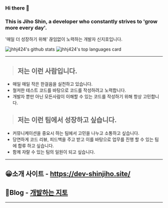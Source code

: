 ### Hi there 👋
### This is Jiho Shin, a developer who constantly strives to 'grow more every day'.
'매일 더 성장하기 위해' 끊임없이 노력하는 개발자 신지호입니다.

![jhhj424's github stats](https://github-readme-stats.vercel.app/api?username=jhhj424&show_icons=true)
![jhhj424's top languages card](https://github-readme-stats.vercel.app/api/top-langs/?username=jhhj424&layout=compact&hide=Jupyter%20Notebook)
<br>

---

> ## 저는 이런 사람입니다.
 - 매일 매일 작은 한걸음을 실천하고 있습니다.
 - 철저한 테스트 코드를 바탕으로 코드를 작성하려고 노력합니다.
 - 개발자 뿐만 아닌 모든사람이 이해할 수 있는 코드를 작성하기 위해 항상 고민합니다.



> ## 저는 이런 팀에서 성장하고 싶습니다.
 - 커뮤니케이션을 중요시 하는 팀에서 고민을 나누고 소통하고 싶습니다.
 - 당연하게 코드 리뷰, 피드백을 주고 받고 이를 바탕으로 업무를 진행 할 수 있는 팀에 합류 하고 싶습니다.
 - 함께 자랄 수 있는 팀의 일원이 되고 싶습니다.


---
😀소개 사이트 - https://dev-shinjiho.site/
---

📖Blog - [개발하는 지토](https://jhhj424.tistory.com/)
---

<!-- 📋Notion - [RESUME](https://www.notion.so/RESUME-7b75f185935b407f84b5f35bc21a03ac) -->
---

<!-- https://github.com/anuraghazra/github-readme-stats -->
<!--
**jhhj424/jhhj424** is a ✨ _special_ ✨ repository because its `README.md` (this file) appears on your GitHub profile.

Here are some ideas to get you started:

- 🔭 I’m currently working on ...
- 🌱 I’m currently learning ...
- 👯 I’m looking to collaborate on ...
- 🤔 I’m looking for help with ...
- 💬 Ask me about ...
- 📫 How to reach me: ...
- 😄 Pronouns: ...
- ⚡ Fun fact: ...
-->
